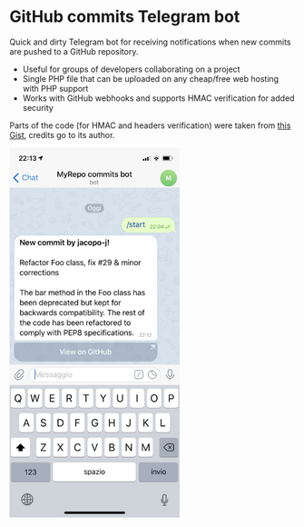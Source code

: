 # GitHub commits Telegram bot

Quick and dirty Telegram bot for receiving notifications when new commits are pushed to a GitHub repository.

* Useful for groups of developers collaborating on a project
* Single PHP file that can be uploaded on any cheap/free web hosting with PHP support
* Works with GitHub webhooks and supports HMAC verification for added security

Parts of the code (for HMAC and headers verification) were taken from [this Gist](https://gist.github.com/jplitza/88d64ce351d38c2f4198), credits go to its author.

<img width="300" alt="screenshot" src="screenshot.png" />
